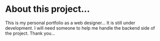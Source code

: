 # About this project...
This is my personal portfolio as a web designer... It is still under development.
I will need someone to help me handle the backend side of the project. Thank you...
